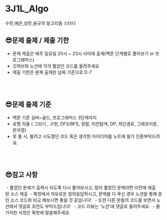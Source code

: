 # 3J1L_Algo
수민,예은,성민,용규의 알고리즘 스터디 




## 😎문제 출제 / 제출 기한
- 문제 제출은 매주 일요일 20시 ~ 23시 사이에 출제(백준 단계별로 풀어보기 or 프로그래머스)
- 깃허브와 노션에 각각 풀었던 코드를 올려주세요
- 제출 기한은 문제 출제한 날짜 기준으로 D-7

<br />
<br />

## 😎문제 출제 기준
- 백준 기준 실버~골드, 프로그래머스 3단계까지
- 유형 자율 ( 그리디 , 구현, DFS/BFS, 정렬, 이진탐색, DP, 최단경로, 그래프이론, 문자열)
- 못 풀 시, 풀려고 시도했던 코드 혹은 생각한 아이디어를 노트에 필기 인증부탁드려요.

<br />
<br />


## 😎참고 사항
 - 풀었던 문제가 출제시 되도록 다시 풀어보시고, 많이 풀었던 문제라면 이전에 제출된 소스 제출
 - 톡방에서 자유로운 질의응답하시고, 문제를 다 푸신 경우 노션을 통해 본인 소스 코드와 비교 해보시면 좋을 것 같습니다! 
 - 또한 다른 분들의 코드를 보면서 노션에서 댓글로 조언도 부탁드립니다! 
 - 코드 리뷰는 '노션'에 댓글로 올려주세요.
 - 불가피한 사정은 톡방에 말씀해주세요. 
